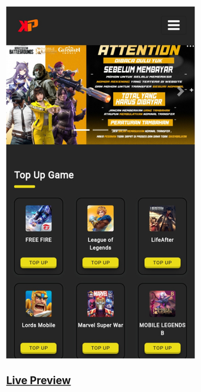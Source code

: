 ![Screenshot](https://github.com/Kallpolo/Topupgame4/blob/main/demo.jpg)

# [Live Preview](https://kallpolo.github.io/Topupgame4/)
